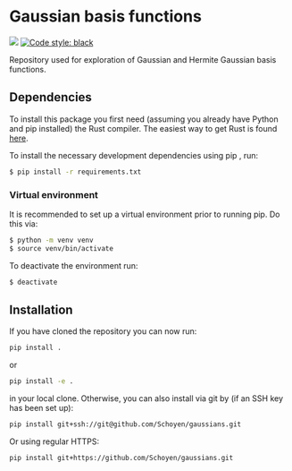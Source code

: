 # Gaussian basis functions
![](https://github.com/Schoyen/gaussians/actions/workflows/python-package.yml/badge.svg)
[![Code style: black](https://img.shields.io/badge/code%20style-black-000000.svg)](https://github.com/ambv/black)

Repository used for exploration of Gaussian and Hermite Gaussian basis
functions.


## Dependencies

To install this package you first need (assuming you already have Python and pip installed) the Rust compiler. The easiest way to get Rust is found [here](https://www.rust-lang.org/tools/install).

To install the necessary development dependencies using pip , run:
```bash
$ pip install -r requirements.txt
```

### Virtual environment
It is recommended to set up a virtual environment prior to running pip.
Do this via:
```bash
$ python -m venv venv
$ source venv/bin/activate
```
To deactivate the environment run:
```bash
$ deactivate
```

## Installation

If you have cloned the repository you can now run:
```bash
pip install .
```
or
```bash
pip install -e .
```
in your local clone.
Otherwise, you can also install via git by (if an SSH key has been set up):
```bash
pip install git+ssh://git@github.com/Schoyen/gaussians.git
```
Or using regular HTTPS:
```bash
pip install git+https://github.com/Schoyen/gaussians.git
```
